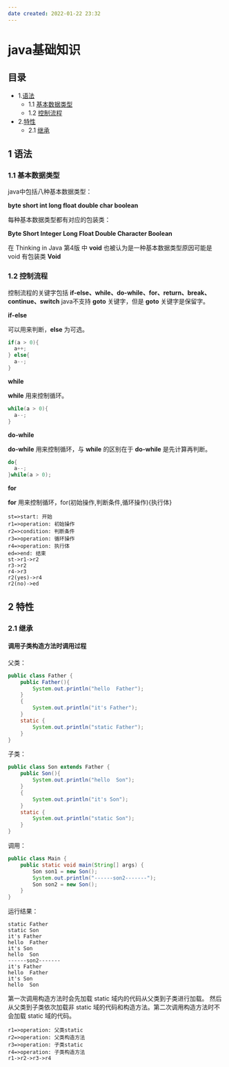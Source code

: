 ```yaml
---
date created: 2022-01-22 23:32
---
```


# java基础知识

## 目录

- 1.[语法](#1-语法)
  - 1.1 [基本数据类型](#11-基本数据类型)
  - 1.2 [控制流程](#12-控制流程)
- 2.[特性](#2-特性)
  - 2.1 [继承](#21-继承)

## 1 语法

### 1.1 基本数据类型

java中包括八种基本数据类型：

**byte  short  int  long  float  double  char  boolean**

每种基本数据类型都有对应的包装类：

**Byte  Short  Integer  Long  Float  Double  Character  Boolean**

在 Thinking in Java 第4版 中 **void** 也被认为是一种基本数据类型原因可能是 void 有包装类 **Void**

### 1.2 控制流程

控制流程的关键字包括 **if-else、while、do-while、for、return、break、continue、switch** java不支持 **goto** 关键字，但是 **goto** 关键字是保留字。

**if-else**

可以用来判断，**else** 为可选。

```java
if(a > 0){
  a++;
} else{
  a--;
}
```

**while**

**while** 用来控制循环。

```java
while(a > 0){
  a--;
}
```

**do-while**

**do-while** 用来控制循环，与 **while** 的区别在于 **do-while** 是先计算再判断。

```java
do{
  a--;
}while(a > 0);
```

**for**

**for** 用来控制循环，for(初始操作,判断条件,循环操作){执行体}

```flow
st=>start: 开始
r1=>operation: 初始操作
r2=>condition: 判断条件
r3=>operation: 循环操作
r4=>operation: 执行体
ed=>end: 结束
st->r1->r2
r3->r2
r4->r3
r2(yes)->r4
r2(no)->ed
```


## 2 特性

### 2.1 继承

#### 调用子类构造方法时调用过程

父类：

```java
public class Father {
    public Father(){
        System.out.println("hello  Father");
    }
    {
        System.out.println("it's Father");
    }
    static {
        System.out.println("static Father");
    }
}
```

子类：

```java
public class Son extends Father {
    public Son(){
        System.out.println("hello  Son");
    }
    {
        System.out.println("it's Son");
    }
    static {
        System.out.println("static Son");
    }
}
```

调用：

```java
public class Main {
    public static void main(String[] args) {
        Son son1 = new Son();
        System.out.println("------son2-------");
        Son son2 = new Son();
    }
}
```

运行结果：

```
static Father
static Son
it's Father
hello  Father
it's Son
hello  Son
------son2-------
it's Father
hello  Father
it's Son
hello  Son
```

第一次调用构造方法时会先加载 static 域内的代码从父类到子类进行加载。
然后从父类到子类依次加载非 static 域的代码和构造方法。第二次调用构造方法时不会加载 static 域的代码。

```flow
r1=>operation: 父类static
r2=>operation: 父类构造方法
r3=>operation: 子类static
r4=>operation: 子类构造方法
r1->r2->r3->r4
```
